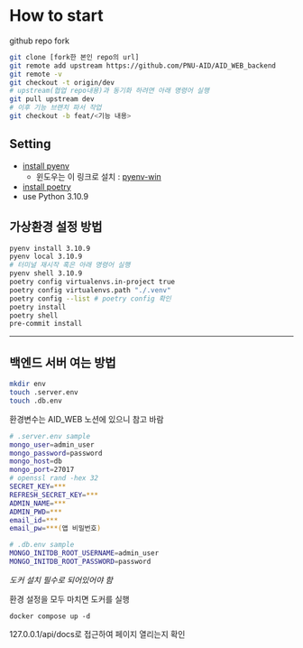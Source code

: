 # How to start

github repo fork
```sh
git clone [fork한 본인 repo의 url]
git remote add upstream https://github.com/PNU-AID/AID_WEB_backend
git remote -v
git checkout -t origin/dev
# upstream(협업 repo내용)과 동기화 하려면 아래 명령어 실행
git pull upstream dev
# 이후 기능 브랜치 파서 작업
git checkout -b feat/<기능 내용>
```

## Setting
- [install pyenv](https://github.com/pyenv/pyenv)
  - 윈도우는 이 링크로 설치 : [pyenv-win](https://github.com/pyenv-win/pyenv-win)
- [install poetry](https://python-poetry.org/docs/)
- use Python 3.10.9

## 가상환경 설정 방법
```sh
pyenv install 3.10.9
pyenv local 3.10.9
# 터미널 재시작 혹은 아래 명령어 실행
pyenv shell 3.10.9
poetry config virtualenvs.in-project true
poetry config virtualenvs.path "./.venv"
poetry config --list # poetry config 확인
poetry install
poetry shell
pre-commit install
```
---

## 백엔드 서버 여는 방법

```sh
mkdir env
touch .server.env
touch .db.env
```
환경변수는 AID_WEB 노션에 있으니 참고 바람
```sh
# .server.env sample
mongo_user=admin_user
mongo_password=password
mongo_host=db
mongo_port=27017
# openssl rand -hex 32
SECRET_KEY=***
REFRESH_SECRET_KEY=***
ADMIN_NAME=***
ADMIN_PWD=***
email_id=***
email_pw=***(앱 비밀번호)

# .db.env sample
MONGO_INITDB_ROOT_USERNAME=admin_user
MONGO_INITDB_ROOT_PASSWORD=password
```

_도커 설치 필수로 되어있어야 함_

환경 설정을 모두 마치면 도커를 실행
```
docker compose up -d
```

127.0.0.1/api/docs로 접근하여 페이지 열리는지 확인
